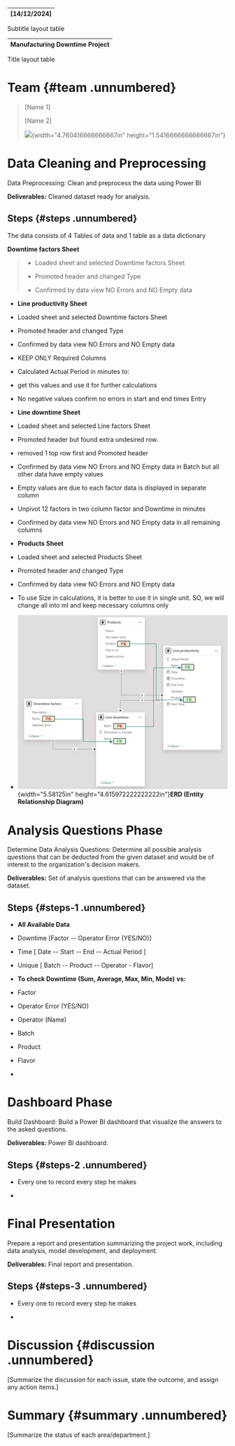 | \[14/12/2024\] |
|----------------|

Subtitle layout table

| Manufacturing Downtime Project |
|--------------------------------|

Title layout table

# Team {#team .unnumbered}

> \[Name 1\]
>
> \[Name 2\]
>
> ![](media/image1.jpg){width="4.760416666666667in"
> height="1.5416666666666667in"}

# Data Cleaning and Preprocessing

Data Preprocessing: Clean and preprocess the data using Power BI

**Deliverables:** Cleaned dataset ready for analysis.

## **Steps** {#steps .unnumbered}

The data consists of 4 Tables of data and 1 table as a data dictionary

**Downtime factors Sheet**

<!-- -->

>- Loaded sheet and selected Downtime factors Sheet
>
> - Promoted header and changed Type
>
> - Confirmed by data view NO Errors and NO Empty data

<!-- -->

- **Line productivity Sheet**

<!-- -->

- Loaded sheet and selected Downtime factors Sheet

- Promoted header and changed Type

- Confirmed by data view NO Errors and NO Empty data

- KEEP ONLY Required Columns

- Calculated Actual Period in minutes to:

<!-- -->

- get this values and use it for further calculations

- No negative values confirm no errors in start and end times Entry

<!-- -->

- **Line downtime Sheet**

<!-- -->

- Loaded sheet and selected Line factors Sheet

- Promoted header but found extra undesired row.

- removed 1 top row first and Promoted header

- Confirmed by data view NO Errors and NO Empty data in Batch but all
  other data have empty values

- Empty values are due to each factor data is displayed in separate
  column

- Unpivot 12 factors in two column factor and Downtime in minutes

- Confirmed by data view NO Errors and NO Empty data in all remaining
  columns

<!-- -->

- **Products Sheet**

<!-- -->

- Loaded sheet and selected Products Sheet

- Promoted header and changed Type

- Confirmed by data view NO Errors and NO Empty data

- To use Size in calculations, it is better to use it in single unit.
  SO, we will change all into ml and keep necessary columns only

<!-- -->

- ![](media/image2.png){width="5.58125in"
  height="4.615972222222222in"}**ERD (Entity Relationship Diagram)**

# Analysis Questions Phase

Determine Data Analysis Questions: Determine all possible analysis
questions that can be deducted from the given dataset and would be of
interest to the organization's decision makers.

**Deliverables:** Set of analysis questions that can be answered via the
dataset.

## **Steps** {#steps-1 .unnumbered}

- **All Available Data**

<!-- -->

- Downtime \[Factor -- Operator Error (YES/NO)\]

- Time \[ Date -- Start -- End -- Actual Period \]

- Unique \[ Batch -- Product -- Operator - Flavor\]

<!-- -->

- **To check Downtime (Sum, Average, Max, Min, Mode)** **vs:**

<!-- -->

- Factor

- Operator Error (YES/NO)

- Operator (Name)

- Batch

- Product

- Flavor

<!-- -->

- 

# Dashboard Phase

Build Dashboard: Build a Power BI dashboard that visualize the answers
to the asked questions.

**Deliverables:** Power BI dashboard.

## **Steps** {#steps-2 .unnumbered}

- Every one to record every step he makes

- 

# Final Presentation

Prepare a report and presentation summarizing the project work,
including data analysis, model development, and deployment.

**Deliverables:** Final report and presentation.

## **Steps** {#steps-3 .unnumbered}

- Every one to record every step he makes

- 

# Discussion {#discussion .unnumbered}

\[Summarize the discussion for each issue, state the outcome, and assign
any action items.\]

# Summary {#summary .unnumbered}

\[Summarize the status of each area/department.\]

